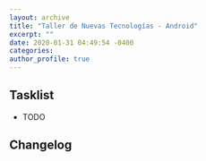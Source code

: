 ```yaml
---
layout: archive
title: "Taller de Nuevas Tecnologías - Android"
excerpt: ""
date: 2020-01-31 04:49:54 -0400
categories: 
author_profile: true
---
```


## Tasklist

- TODO

## Changelog

